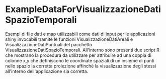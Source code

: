 # ExampleDataForVisualizzazioneDatiSpazioTemporali


Esempi di file dati e map utilizzabili come dati di input per le applicazioni shiny invocabili tramite le funzioni VisualizzazioneDatiAreali e VisualizzazioneDatiPuntuali del pacchetto VisualizzazioneDatiSpazioTemporali.
All'interno sono presenti due script R che mostrano la procedura da utilizzare per attribuire ad una coppia di colonne x,y che definiscono le coordinate spaziali di un insieme di punti nello spazio la corretta proiezione affinchè la visualizzazione degli stessi all'interno dell'applicazione sia corretta.
